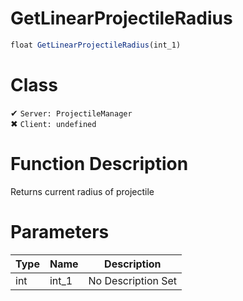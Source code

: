 # GetLinearProjectileRadius
```js	
float GetLinearProjectileRadius(int_1)
```
# Class
✔ `Server: ProjectileManager`  
✖ `Client: undefined`  

# Function Description
Returns current radius of projectile
# Parameters
Type|Name|Description
--|--|--
int|int_1|No Description Set
